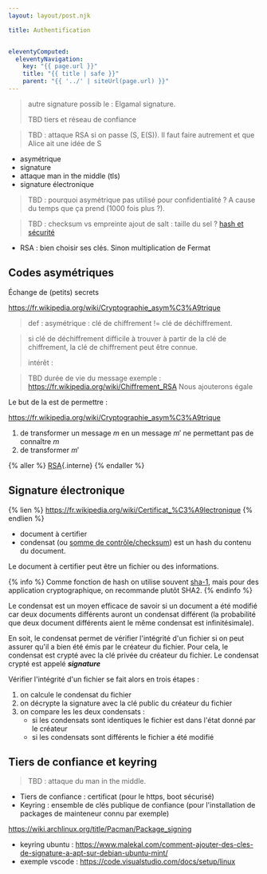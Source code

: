 ```yaml
---
layout: layout/post.njk

title: Authentification


eleventyComputed:
  eleventyNavigation:
    key: "{{ page.url }}"
    title: "{{ title | safe }}"
    parent: "{{ '../' | siteUrl(page.url) }}"
---
```



> autre signature possib le : Elgamal signature.
> 
> TBD tiers et réseau de confiance

> TBD : attaque RSA si on passe (S, E(S)). Il faut faire autrement et que Alice ait une idée de S

- asymétrique
- signature
- attaque man in the middle (tls)
- signature électronique

> TBD : pourquoi asymétrique pas utilisé pour confidentialité ? A cause du temps que ça prend (1000 fois plus ?).

> TBD : checksum vs empreinte
ajout de salt : taille du sel ?
[hash et sécurité](https://www.youtube.com/watch?v=b4b8ktEV4Bg)

- RSA : bien choisir ses clés. Sinon multiplication de Fermat

## Codes asymétriques

Échange de (petits) secrets

<https://fr.wikipedia.org/wiki/Cryptographie_asym%C3%A9trique>

> def : asymétrique : clé de chiffrement != clé de déchiffrement.
> 

> si clé de déchiffrement difficile à trouver à partir de la clé de chiffrement, la clé de chiffrement peut être connue.
>
> intérêt :

> TBD durée de vie du message
> exemple : <https://fr.wikipedia.org/wiki/Chiffrement_RSA>
Nous ajouterons égale

Le but de la  est de permettre :

<https://fr.wikipedia.org/wiki/Cryptographie_asym%C3%A9trique>

1. de transformer un message $m$ en un message $m'$ ne permettant pas de connaître $m$
2. de transformer $m'$

{% aller %}
[RSA](./RSA){.interne}
{% endaller %}

## <span id="signature"></span>Signature électronique

{% lien %}
<https://fr.wikipedia.org/wiki/Certificat_%C3%A9lectronique>
{% endlien %}

- document à certifier
- condensat (ou [somme de contrôle/checksum](https://fr.wikipedia.org/wiki/Somme_de_contr%C3%B4le)) est un hash du contenu du document.

Le document à certifier peut être un fichier ou des informations.

{% info %}
Comme fonction de hash on utilise souvent [sha-1](https://fr.wikipedia.org/wiki/SHA-1), mais pour des application cryptographique, on recommande plutôt SHA2.
{% endinfo %}

Le condensat est un moyen efficace de savoir si un document a été modifié car deux documents différents auront un condensat différent (la probabilité que deux document différents aient le même condensat est infinitésimale).

En soit, le condensat permet de vérifier l'intégrité d'un fichier si on peut assurer qu'il a bien été émis par le créateur du fichier. Pour cela, le condensat est crypté avec la clé privée du créateur du fichier. Le condensat crypté est appelé ***signature***

Vérifier l'intégrité d'un fichier se fait alors en trois étapes :

1. on calcule le condensat du fichier
2. on décrypte la signature avec la clé public du créateur du fichier
3. on compare les les deux condensats :
   - si les condensats sont identiques le fichier est dans l'état donné par le créateur
   - si les condensats sont différents le fichier a été modifié

## Tiers de confiance et keyring

> TBD : attaque du man in the middle.

- Tiers de confiance : certificat (pour le https, boot sécurisé)
- Keyring : ensemble de clés publique de confiance (pour l'installation de packages de mainteneur connu par exemple)

<https://wiki.archlinux.org/title/Pacman/Package_signing>

- keyring ubuntu : <https://www.malekal.com/comment-ajouter-des-cles-de-signature-a-apt-sur-debian-ubuntu-mint/>
- exemple vscode : <https://code.visualstudio.com/docs/setup/linux>
